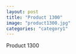 ```yaml
---
layout: post
title: "Product 1300"
image: "product1300.jpg"
categories: "category1"
---
```

Product 1300
